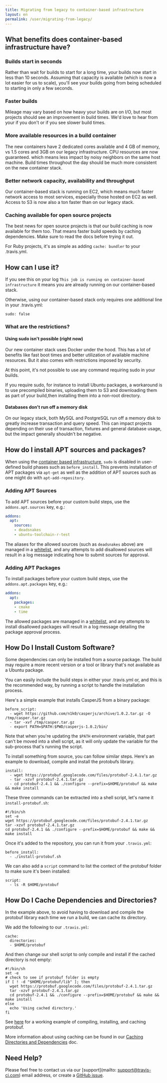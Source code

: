 ```yaml
---
title: Migrating from legacy to container-based infrastructure
layout: en
permalink: /user/migrating-from-legacy/
---
```


<div id="toc">
</div>

## What benefits does container-based infrastructure have?

### Builds start in seconds

Rather than wait for builds to start for a long time, your builds now start in less than 10 seconds. Assuming that capacity is available (which is now a lot easier for us to scale), you'll see your builds going from being scheduled to starting in only a few seconds.

### Faster builds

Mileage may vary based on how heavy your builds are on I/O, but most projects should see an improvement in build times. We'd love to hear from your if you don't or if you see slower build times.

### More available resources in a build container

The new containers have 2 dedicated cores available and 4 GB of memory, vs 1.5 cores and 3GB on our legacy infrastructure. CPU resources are now guaranteed. which means less impact by noisy neighbors on the same host machine. Build times throughout the day should be much more consistent on the new container stack.

### Better network capacity, availability and throughput

Our container-based stack is running on EC2, which means much faster network access to most services, especially those hosted on EC2 as well. Access to S3 is now also a ton faster than on our legacy stack.

### Caching available for open source projects

The best news for open source projects is that our build caching is now available for them too. That means faster build speeds by caching dependencies. Make sure to read the docs before trying it out.

For Ruby projects, it's as simple as adding `cache: bundler` to your .travis.yml.

## How can I use it?

If you see this on your log `This job is running on container-based infrastructure` it means you are already running on our container-based stack.

Otherwise, using our container-based stack only requires one additional line in your .travis.yml:

`sudo: false`

### What are the restrictions?

#### Using sudo isn't possible (right now)

Our new container stack uses Docker under the hood. This has a lot of benefits like fast boot times and better utilization of available machine resources. But it also comes with restrictions imposed by security.

At this point, it's not possible to use any command requiring sudo in your builds.

If you require sudo, for instance to install Ubuntu packages, a workaround is to use precompiled binaries, uploading them to S3 and downloading them as part of your build,then installing them into a non-root directory.

#### Databases don't run off a memory disk

On our legacy stack, both MySQL and PostgreSQL run off a memory disk to greatly increase transaction and query speed. This can impact projects depending on their use of transaction, fixtures and general database usage, but the impact generally shouldn't be negative.

## How do I install APT sources and packages?

When using the [container based infrastructure](/user/workers/container-based-infrastructure/), `sudo` is disabled in
user-defined build phases such as `before_install`. This prevents installation of APT packages via `apt-get` as well as
the addition of APT sources such as one might do with `apt-add-repository`.

### Adding APT Sources

To add APT sources before your custom build steps, use the `addons.apt.sources` key, e.g.:

``` yaml
addons:
  apt:
    sources:
    - deadsnakes
    - ubuntu-toolchain-r-test
```

The aliases for the allowed sources (such as `deadsnakes` above) are managed in a
[whitelist](https://github.com/travis-ci/apt-source-whitelist), and any attempts to add disallowed sources will result in a log message indicating how to submit sources for approval.

### Adding APT Packages

To install packages before your custom build steps, use the `addons.apt.packages` key, e.g.:

``` yaml
addons:
  apt:
    packages:
    - cmake
    - time
```

The allowed packages are managed in a [whitelist](https://github.com/travis-ci/apt-package-whitelist), and any attempts to install disallowed packages will result in a log message detailing the package approval process.

## How Do I Install Custom Software?

Some dependencies can only be installed from a source package. The build may require a more recent version or a tool or library that's not available as a Ubuntu package.

You can easily include the build steps in either your .travis.yml or, and this is the recommended way, by running a script to handle the installation process.

Here's a simple example that installs CasperJS from a binary package:

    before_script:
      - wget https://github.com/n1k0/casperjs/archive/1.0.2.tar.gz -O /tmp/casper.tar.gz
      - tar -xvf /tmp/casper.tar.gz
      - export PATH=$PATH:$PWD/casperjs-1.0.2/bin/

Note that when you're updating the `$PATH` environment variable, that part can't be moved into a shell script, as it will only update the variable for the sub-process that's running the script.

To install something from source, you can follow similar steps. Here's an example to download, compile and install the protobufs library.

    install:
      - wget https://protobuf.googlecode.com/files/protobuf-2.4.1.tar.gz
      - tar -xzvf protobuf-2.4.1.tar.gz
      - cd protobuf-2.4.1 && ./configure --prefix=$HOME/protobuf && make && make install

These three commands can be extracted into a shell script, let's name it `install-protobuf.sh`:

    #!/bin/sh
    set -e
    wget https://protobuf.googlecode.com/files/protobuf-2.4.1.tar.gz
    tar -xzvf protobuf-2.4.1.tar.gz
    cd protobuf-2.4.1 && ./configure --prefix=$HOME/protobuf && make && make install

Once it's added to the repository, you can run it from your `.travis.yml`:

    before_install:
      - ./install-protobuf.sh

We can also add a `script` command to list the contect of the protobuf folder to make sure it's been installed:

    script:
      - ls -R $HOME/protobuf

## How Do I Cache Dependencies and Directories?

In the example above, to avoid having to download and compile the protobuf library each time we run a build, we can cache its directory.

We add the following to our `.travis.yml`:

    cache:
      directories:
      - $HOME/protobuf

And then change our shell script to only compile and install if the cached directory is not empty:

    #!/bin/sh
    set -e
    # check to see if protobuf folder is empty
    if [ ! -d "$HOME/protobuf/lib" ]; then
      wget https://protobuf.googlecode.com/files/protobuf-2.4.1.tar.gz
      tar -xzvf protobuf-2.4.1.tar.gz
      cd protobuf-2.4.1 && ./configure --prefix=$HOME/protobuf && make && make install
    else
      echo 'Using cached directory.'
    fi

See [here](https://github.com/travis-ci/container-example) for a working example of compiling, installing, and caching protobuf.

More information about using caching can be found in our [Caching Directories and Dependencies](http://docs.travis-ci.com/user/caching/) doc.

## Need Help?

Please feel free to contact us via our [support](mailto: support@travis-ci.com) email address, or create a [GitHub issue](https://github.com/travis-ci/travis-ci/issues).
